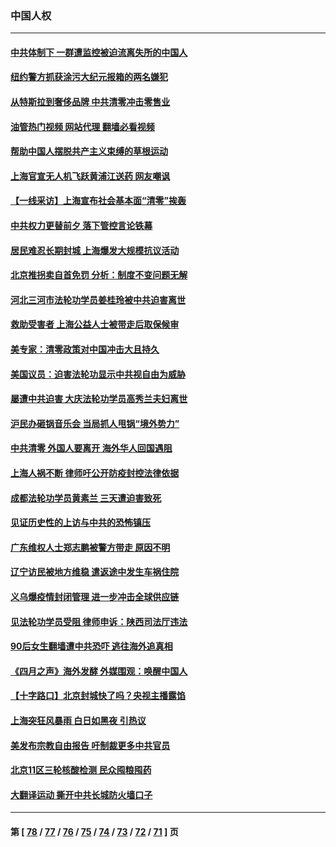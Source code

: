 ### 中国人权
---
#### [中共体制下 一群遭监控被迫流离失所的中国人](../../pages/ncid278/n13725531.md?05032045) 
#### [纽约警方抓获涂污大纪元报箱的两名嫌犯](../../pages/ncid278/n13725794.md?05032045) 
#### [从特斯拉到奢侈品牌 中共清零冲击零售业](../../pages/ncid278/n13725698.md?05032045) 
#### [油管热门视频 网站代理 翻墙必看视频](http://209.222.30.114:81/youtube.html?05032045)
#### [帮助中国人摆脱共产主义束缚的草根运动](../../pages/ncid278/n13725532.md?05032045) 
#### [上海官宣无人机飞跃黄浦江送药 网友嘲讽](../../pages/ncid278/n13725468.md?05032045) 
#### [【一线采访】上海宣布社会基本面“清零”挨轰](../../pages/ncid278/n13724972.md?05032045) 
#### [中共权力更替前夕 落下管控言论铁幕](../../pages/ncid278/n13724847.md?05032045) 
#### [居民难忍长期封城 上海爆发大规模抗议活动](../../pages/ncid278/n13724894.md?05032045) 
#### [北京推拐卖自首免罚 分析：制度不变问题无解](../../pages/ncid278/n13724829.md?05032045) 
#### [河北三河市法轮功学员姜桂玲被中共迫害离世](../../pages/ncid278/n13724089.md?05032045) 
#### [救助受害者 上海公益人士被带走后取保候审](../../pages/ncid278/n13724604.md?05032045) 
#### [美专家：清零政策对中国冲击大且持久](../../pages/ncid278/n13724236.md?05032045) 
#### [美国议员：迫害法轮功显示中共视自由为威胁](../../pages/ncid278/n13724087.md?05032045) 
#### [屡遭中共迫害 大庆法轮功学员高秀兰夫妇离世](../../pages/ncid278/n13723307.md?05032045) 
#### [沪民办砸锅音乐会 当局抓人甩锅“境外势力”](../../pages/ncid278/n13723970.md?05032045) 
#### [中共清零 外国人要离开 海外华人回国遇阻](../../pages/ncid278/n13723475.md?05032045) 
#### [上海人祸不断 律师吁公开防疫封控法律依据](../../pages/ncid278/n13723309.md?05032045) 
#### [成都法轮功学员黄素兰 三天遭迫害致死](../../pages/ncid278/n13722817.md?05032045) 
#### [见证历史性的上访与中共的恐怖镇压](../../pages/ncid278/n13722520.md?05032045) 
#### [广东维权人士郑志鹏被警方带走 原因不明](../../pages/ncid278/n13722307.md?05032045) 
#### [辽宁访民被地方维稳 遣返途中发生车祸住院](../../pages/ncid278/n13722112.md?05032045) 
#### [义乌爆疫情封闭管理 进一步冲击全球供应链](../../pages/ncid278/n13721924.md?05032045) 
#### [见法轮功学员受阻 律师申诉：陕西司法厅违法](../../pages/ncid278/n13720981.md?05032045) 
#### [90后女生翻墙遭中共恐吓 逃往海外追真相](../../pages/ncid278/n13721416.md?05032045) 
#### [《四月之声》海外发酵 外媒围观：唤醒中国人](../../pages/ncid278/n13720982.md?05032045) 
#### [【十字路口】北京封城快了吗？央视主播露馅](../../pages/ncid278/n13721080.md?05032045) 
#### [上海突狂风暴雨 白日如黑夜 引热议](../../pages/ncid278/n13720618.md?05032045) 
#### [美发布宗教自由报告 吁制裁更多中共官员](../../pages/ncid278/n13720670.md?05032045) 
#### [北京11区三轮核酸检测 民众囤粮囤药](../../pages/ncid278/n13720207.md?05032045) 
#### [大翻译运动 撕开中共长城防火墙口子](../../pages/ncid278/n13720365.md?05032045) 

---
#### 第 [ [78](./78.md?05032045) / [77](./77.md?05032045) / [76](./76.md?05032045) / [75](./75.md?05032045) / [74](./74.md?05032045) / [73](./73.md?05032045) / [72](./72.md?05032045) / [71](./71.md?05032045) ] 页
